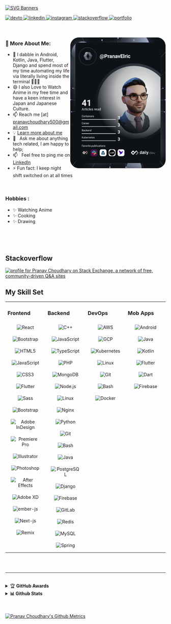 
 [![SVG Banners](https://svg-banners.vercel.app/api?type=origin&text1=Hey%20there,%20I'm%20Pranav%20Choudhary&text2=%20Primarily%20a%20software%20engineer%20with%20a%20background%20and%20passion%20for%20mobile%20technology.&width=1000&height=400)](https://pranavelric.github.io/)


</div>  



<a href="https://dev.to/pranavelric" target="_blank">
<img src=https://img.shields.io/badge/dev.to-%2308090A.svg?&style=for-the-badge&logo=dev.to&logoColor=white alt=devto style="margin-bottom: 5px;" />
</a>
<a href="https://www.linkedin.com/in/pranav-choudhary/" target="_blank">
<img src=https://img.shields.io/badge/linkedin-%231E77B5.svg?&style=for-the-badge&logo=linkedin&logoColor=white alt=linkedin style="margin-bottom: 5px;" />
</a>
<a href="https://instagram.com/pranav.elric" target="_blank">
<img src=https://img.shields.io/badge/instagram-%23000000.svg?&style=for-the-badge&logo=instagram&logoColor=white alt=instagram style="margin-bottom: 5px;" />
</a>
<a href="https://stackoverflow.com/users/10224590/pranav-choudhary?tab=profile" target="_blank">
<img src=https://img.shields.io/badge/stackoverflow-%23F28032.svg?&style=for-the-badge&logo=stackoverflow&logoColor=white alt=stackoverflow style="margin-bottom: 5px;" />
</a>

<a href="https://pranavelric.github.io/" target="_blank">
<img src=https://img.shields.io/badge/Portfolio-%23000000.svg?style=for-the-badge&logo=firefox&logoColor=#FF7139 alt=portfolio style="margin-bottom: 5px;" />
</a>

<br/>  








<br/>
<br/>

 <a href="https://app.daily.dev/PranavElric"><img src="https://github.com/pranavelric/pranavelric/blob/main/devcard.svg"  style="width: 300px" align="right" alt="Pranav Choudhary's Dev Card"/></a>
 
### 🧐 More About Me:
- 💬  I dabble in Android, Kotlin, Java, Flutter, Django and spend most of my time automating my life via literally living inside the terminal 🤷🏻‍♂️
- 😄  I also Love to Watch Anime in my free time and have a keen interest in Japan and Japanese Culture.
- 📫  Reach me [at] pranavchoudhary500@gmail.com
- 💡  [Learn more about me](https://pranavelric.github.io/)
- 💬  &nbsp; Ask me about anything tech related, I am happy to help;
- 📫  &nbsp; Feel free to ping me on [LinkedIn](https://www.linkedin.com/in/pranav-choudhary/)
- ⚡  Fun fact: I keep night shift switched on at all times   

<br>


###  Hobbies :

- ✨ Watching Anime
- ✨ Cooking
- ✨ Drawing












  
<!--  
## Rapidfire  
<table ><tr ><td valign="top" width="50%" >
  
 
- 💬  I dabble in Android, Kotlin, Java, Flutter, UI/UX and spend most of my time automating my life via literally living inside the terminal 🤷🏻‍♂️

 - 📫  Reach me [at] pranavchoudhary500@gmail.com

- ⚡ Fun fact: I keep night shift switched on at all times   
- 💡 [Learn more about me](https://pranavelric.me/)

</td><td valign="top" width="50%">

<div align="center">


<img src="https://camo.githubusercontent.com/bb27b9c1df90df738e91a54665d3adb08f60583fad2f266ffbde14508e6dc918/68747470733a2f2f692e70696e696d672e636f6d2f6f726967696e616c732f65342f32362f37302f65343236373032656466383734623138316163656431653266613563366364652e676966" align="center" style="width: 100%" />



 </div>   


</td></tr></table>  
 
 -->
 
<br/>
<br/>
<br/>

## Stackoverflow 
<a href="https://stackoverflow.com/users/story/10224590"><img src="https://stackexchange.com/users/flair/14153116.png?theme=dark" width="208" height="58" alt="profile for Pranav Choudhary on Stack Exchange, a network of free, community-driven Q&amp;A sites" title="profile for Pranav Choudhary on Stack Exchange, a network of free, community-driven Q&amp;A sites"></a>
  
  
  
  
  
  
  
  
  ## My Skill Set  
<table><tr><td valign="top" width="25%">



### Frontend  
<div align="center">  
<img style="margin: 10px" src="https://profilinator.rishav.dev/skills-assets/react-original-wordmark.svg" alt="React" height="50" />  
<img style="margin: 10px" src="https://profilinator.rishav.dev/skills-assets/bootstrap-plain.svg" alt="Bootstrap" height="50" />  
<img style="margin: 10px" src="https://profilinator.rishav.dev/skills-assets/html5-original-wordmark.svg" alt="HTML5" height="50" />  
<img style="margin: 10px" src="https://profilinator.rishav.dev/skills-assets/javascript-original.svg" alt="JavaScript" height="50" />  

<img style="margin: 10px" src="https://profilinator.rishav.dev/skills-assets/css3-original-wordmark.svg" alt="CSS3" height="50" />  
  
<img style="margin: 10px" src="https://profilinator.rishav.dev/skills-assets/flutterio-icon.svg" alt="Flutter" height="50" />  
<img style="margin: 10px" src="https://profilinator.rishav.dev/skills-assets/sass-original.svg" alt="Sass" height="50" />  
 <img style="margin: 10px" src="https://profilinator.rishav.dev/skills-assets/bootstrap-plain.svg" alt="Bootstrap" height="50" />  
 
<img style="margin: 10px" src="https://profilinator.rishav.dev/skills-assets/adobeindesign.svg" alt="Adobe InDesign" height="50" />  
<img style="margin: 10px" src="https://profilinator.rishav.dev/skills-assets/adobepremierepro.png" alt="Premiere Pro" height="50" />  
<img style="margin: 10px" src="https://profilinator.rishav.dev/skills-assets/adobe_illustrator-icon.svg" alt="Illustrator" height="50" />  
<img style="margin: 10px" src="https://profilinator.rishav.dev/skills-assets/photoshop-plain.svg" alt="Photoshop" height="50" />  
<img style="margin: 10px" src="https://profilinator.rishav.dev/skills-assets/aftereffects.png" alt="After Effects" height="50" />  
<img style="margin: 10px" src="https://profilinator.rishav.dev/skills-assets/adobexd.png" alt="Adobe XD" height="50" />  
 <img style="margin: 10px" src="https://emberjs.com/images/brand/ember-tomster-lockup-4c.svg" alt="ember-js" height="50" /> 
 
  <img style="margin: 10px" src="https://upload.wikimedia.org/wikipedia/commons/8/8e/Nextjs-logo.svg" alt="Next-js" height="50" /> 
   <img style="margin: 10px" src="https://avatars.githubusercontent.com/u/64235328?s=200&v=4" alt="Remix" height="50" /> 
 


 
</div>

</td><td valign="top" width=25%">



### Backend  
<div align="center">  
<img style="margin: 10px" src="https://profilinator.rishav.dev/skills-assets/cplusplus-original.svg" alt="C++" height="50" />  
<img style="margin: 10px" src="https://profilinator.rishav.dev/skills-assets/javascript-original.svg" alt="JavaScript" height="50" />  
<img style="margin: 10px" src="https://profilinator.rishav.dev/skills-assets/typescript-original.svg" alt="TypeScript" height="50" />  
<img style="margin: 10px" src="https://profilinator.rishav.dev/skills-assets/php-original.svg" alt="PHP" height="50" />  
<img style="margin: 10px" src="https://profilinator.rishav.dev/skills-assets/mongodb-original-wordmark.svg" alt="MongoDB" height="50" />  
<img style="margin: 10px" src="https://profilinator.rishav.dev/skills-assets/nodejs-original-wordmark.svg" alt="Node.js" height="50" />  
<img style="margin: 10px" src="https://profilinator.rishav.dev/skills-assets/linux-original.svg" alt="Linux" height="50" />  
<img style="margin: 10px" src="https://profilinator.rishav.dev/skills-assets/nginx-original.svg" alt="Nginx" height="50" />  
<img style="margin: 10px" src="https://profilinator.rishav.dev/skills-assets/python-original.svg" alt="Python" height="50" />  
<img style="margin: 10px" src="https://profilinator.rishav.dev/skills-assets/git-scm-icon.svg" alt="Git" height="50" />  

<img style="margin: 10px" src="https://profilinator.rishav.dev/skills-assets/gnu_bash-icon.svg" alt="Bash" height="50" />  
<img style="margin: 10px" src="https://profilinator.rishav.dev/skills-assets/java-original-wordmark.svg" alt="Java" height="50" />  
<img style="margin: 10px" src="https://profilinator.rishav.dev/skills-assets/postgresql-original-wordmark.svg" alt="PostgreSQL" height="50" />  
<img style="margin: 10px" src="https://profilinator.rishav.dev/skills-assets/django-original.svg" alt="Django" height="50" />  
<img style="margin: 10px" src="https://profilinator.rishav.dev/skills-assets/firebase.png" alt="Firebase" height="50" />  
<img style="margin: 10px" src="https://profilinator.rishav.dev/skills-assets/gitlab.svg" alt="GitLab" height="50" />  
<img style="margin: 10px" src="https://profilinator.rishav.dev/skills-assets/redis-original-wordmark.svg" alt="Redis" height="50" />  
<img style="margin: 10px" src="https://profilinator.rishav.dev/skills-assets/mysql-original-wordmark.svg" alt="MySQL" height="50" />  
<img style="margin: 10px" src="https://profilinator.rishav.dev/skills-assets/springio-icon.svg" alt="Spring" height="50" />  
</div>

</td><td valign="top" width="25%">



### DevOps  
<div align="center">  
<img style="margin: 10px" src="https://profilinator.rishav.dev/skills-assets/amazonwebservices-original-wordmark.svg" alt="AWS" height="50" />  
<img style="margin: 10px" src="https://profilinator.rishav.dev/skills-assets/google_cloud-icon.svg" alt="GCP" height="50" />  
<img style="margin: 10px" src="https://profilinator.rishav.dev/skills-assets/kubernetes-icon.svg" alt="Kubernetes" height="50" />  
<img style="margin: 10px" src="https://profilinator.rishav.dev/skills-assets/linux-original.svg" alt="Linux" height="50" />  
<img style="margin: 10px" src="https://profilinator.rishav.dev/skills-assets/git-scm-icon.svg" alt="Git" height="50" />  
<img style="margin: 10px" src="https://profilinator.rishav.dev/skills-assets/gnu_bash-icon.svg" alt="Bash" height="50" />  
<img style="margin: 10px" src="https://profilinator.rishav.dev/skills-assets/docker-original-wordmark.svg" alt="Docker" height="50" />  
  
</div>

</td>
 
 <td valign="top" width="25%">



### Mob Apps  
<div align="center">  
<img style="margin: 10px" src="https://profilinator.rishav.dev/skills-assets/android-original-wordmark.svg" alt="Android" height="50" />  
<img style="margin: 10px" src="https://profilinator.rishav.dev/skills-assets/java-original-wordmark.svg" alt="Java" height="50" />  
<img style="margin: 10px" src="https://profilinator.rishav.dev/skills-assets/kotlinlang-icon.svg" alt="Kotlin" height="50" />  
<img style="margin: 10px" src="https://profilinator.rishav.dev/skills-assets/flutterio-icon.svg" alt="Flutter" height="50" /> 
 <img style="margin: 10px" src="https://profilinator.rishav.dev/skills-assets/dartlang-icon.svg" alt="Dart" height="50" />  
 <img style="margin: 10px" src="https://profilinator.rishav.dev/skills-assets/firebase.png" alt="Firebase" height="50" /> 

</div>
</div>

</td>
 
 
 </tr></table>  

<br/>  

  
  
  
  
  
  
  
  
  
  
  
  
  
  
  
  
  
  
<br>
<hr>
<br>

<details>
    <summary>&#127942 <b>GitHub Awards</b></summary><br/>


<a href="https://github.com/ryo-ma/github-profile-trophy"><img src="https://github-profile-trophy.vercel.app/?username=pranavelric&theme=dracula&no-frame=true&column=7&margin-w=10" alt="pranavelric"  /></a> 

</details>


<details>

  <summary><b>📊 Github Stats</b></summary>
<br>
 <p align="left"> <img src="https://komarev.com/ghpvc/?username=pranavelric&label=Profile%20views&color=0e75b6&style=flat" alt="pranavelric" /> </p>


 
 <img src="https://github-readme-stats.vercel.app/api?username=pranavelric&show_icons=true&count_private=true&hide_border=true&theme=vue&hide_border=true&count_private=true&bg_color=050505&title_color=00DCA8&text_color=FDFCFF" />

<br>

<img src="https://github-readme-stats.vercel.app/api/top-langs/?username=pranavelric&hide_border=true&show_icons=true&theme=vue&hide_border=true&count_private=true&bg_color=050505&title_color=00DCA8&text_color=FDFCFF" />  

[![GitHub Streak](http://github-readme-streak-stats.herokuapp.com?user=pranavelric&theme=vision-friendly-dark&hide_border=true&ring=00dca8&stroke=ffffff&currStreakNum=00dca8&sideNums=ffffff&sideLabels=b4fdec&currStreakLabel=27ddbf&fire=a6f2e0&background=050505)](https://github.com/DenverCoder1/github-readme-streak-stats)

</details>




<br> 
<br> 

 <a href="https://metrics.lecoq.io/about/pranavelric"><img src="github-metrics.svg"    alt="Pranav Choudhary's Github Metrics"/></a>



